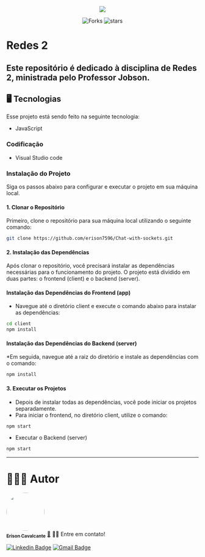<p align='center'>
	<img src="https://redesolpe.com.br/site/images/banner_ifpe.png" />
</p>
<p align='center'>
  <img src="https://img.shields.io/github/forks/erison7596/Chat-with-sockets?color=%23835afd" alt='Forks'/>
  <img src="https://img.shields.io/github/stars/erison7596/Chat-with-sockets?color=%23835afd" alt='stars'/>
</p>

# Redes 2
## Este repositório é dedicado à disciplina de Redes 2, ministrada pelo Professor Jobson.
## 🖥️ Tecnologias
Esse projeto está sendo feito na seguinte tecnologia:
* JavaScript

### Codificação
* Visual Studio code

### Instalação do Projeto

Siga os passos abaixo para configurar e executar o projeto em sua máquina local.

#### 1. Clonar o Repositório

Primeiro, clone o repositório para sua máquina local utilizando o seguinte comando:

```bash
git clone https://github.com/erison7596/Chat-with-sockets.git
```
#### 2. Instalação das Dependências
Após clonar o repositório, você precisará instalar as dependências necessárias para o funcionamento do projeto. O projeto está dividido em duas partes: o frontend (client) e o backend (server).

#### Instalação das Dependências do Frontend (app)
* Navegue até o diretório client e execute o comando abaixo para instalar as dependências:
```bash
cd client
npm install
```
#### Instalação das Dependências do Backend (server)
*Em seguida, navegue até a raiz do diretório e instale as dependências com o comando:
```bash
npm install
```
#### 3. Executar os Projetos
* Depois de instalar todas as dependências, você pode iniciar os projetos separadamente.
* Para iniciar o frontend, no diretório client, utilize o comando:
```bash
npm start
```
* Executar o Backend (server)
```bash
npm start
```
---
# 👩🏼‍💻 Autor

<a href="https://github.com/erison7596/">
 <img style="border-radius: 50%;" src="https://avatars.githubusercontent.com/u/41303655?v=4" width="100px;" alt=""/>
 <br />
 <sub><b>Erison Cavalcante</b></sub></a> <a href="https://github.com/erison7596/" title="github">🚀</a>
👋🏽 Entre em contato!

 [![Linkedin Badge](https://img.shields.io/badge/-LinkedIn-blue?style=flat-square&logo=Linkedin&logoColor=white&link=https://www.linkedin.com/in/erison-cavalcante-9402a714a/)](https://www.linkedin.com/in/erison-cavalcante-9402a714a/) [![Gmail Badge](https://img.shields.io/badge/-Gmail-c14438?style=flat-square&logo=Gmail&logoColor=white&link=mailto:erison7596@gmail.com)](mailto:erison7596@gmail.com) 

